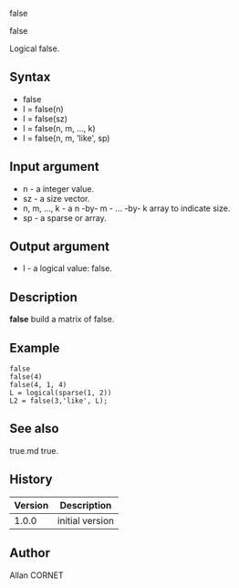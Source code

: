 



false


false

Logical false.

## Syntax

- false
- l = false(n)
- l = false(sz)
- l = false(n, m, ..., k)
- l = false(n, m, 'like', sp)

## Input argument

 - n - a integer value.
 - sz - a size vector.
 - n, m, ..., k - a n -by- m - ... -by- k array to indicate size.
 - sp - a sparse or array.

## Output argument

 - l - a logical value: false.

## Description


  <p><b>false</b> build a matrix of false.</p>


## Example

```Nelson
false
false(4)
false(4, 1, 4)
L = logical(sparse(1, 2))
L2 = false(3,'like', L);
```

## See also

true.md true.
## History

|Version|Description|
|------|------|
|1.0.0|initial version|


## Author

Allan CORNET



